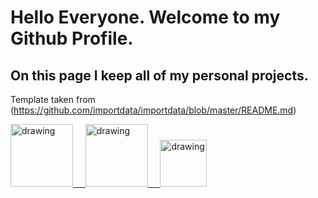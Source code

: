 # Hello Everyone. Welcome to my Github Profile.

## On this page I keep all of my personal projects.

Template taken from (https://github.com/importdata/importdata/blob/master/README.md)

<a href="https://www.linkedin.com/in/ruthvik-pvs/"><img src="https://cdnl.tblsft.com/sites/default/files/pages/tableau_cmyk_2015.png" alt="drawing" width="100"/> &nbsp;&nbsp;&nbsp;&nbsp;<a href="https://public.tableau.com/app/profile/ruthvik.pvs#!/"><img src="https://res.cloudinary.com/importdata/image/upload/v1595012354/linkedin_t9qiwy.png" alt="drawing" width="100"/> &nbsp;&nbsp;&nbsp;&nbsp;<a href="https://www.kaggle.com/ruthvikpvs"><img src="https://res.cloudinary.com/importdata/image/upload/v1595012924/kaggle_ksaktb.png" alt="drawing" width="75"/>






